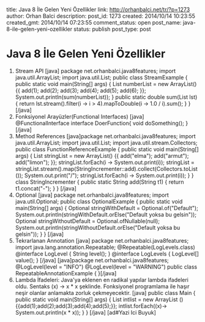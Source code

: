 title: Java 8 İle Gelen Yeni Özellikler
link: http://orhanbalci.net/tr/?p=1273
author: Orhan Balci
description: 
post_id: 1273
created: 2014/10/14 10:23:55
created_gmt: 2014/10/14 07:23:55
comment_status: open
post_name: java-8-ile-gelen-yeni-ozellikler
status: publish
post_type: post

# Java 8 İle Gelen Yeni Özellikler

1. Stream API [java] package net.orhanbalci.java8features; import java.util.ArrayList; import java.util.List; public class StreamExample { public static void main(String[] args) { List<Integer> numberList = new ArrayList<Integer>() {{ add(1); add(2); add(3); add(4); add(5); add(6); }}; System.out.println(sum(numberList)); } public static double sum(List<Integer> lst) { return lst.stream().filter(i -> i > 4).mapToDouble(i -> 1.0 / i).sum(); } } [/java] 
  2. Fonksiyonel Arayüzler(Functional Interfaces) [java] @FunctionalInterface interface DoerFunction{ void doSomething(); } [/java] 
  3. Method References [java]package net.orhanbalci.java8features; import java.util.ArrayList; import java.util.List; import java.util.stream.Collectors; public class FunctionReferenceExample { public static void main(String[] args) { List<String> stringList = new ArrayList<String>() {{ add("elma"); add("armut"); add("limon"); }}; stringList.forEach(i -> System.out.print(i)); stringList = stringList.stream().map(StringIncrementer::add).collect(Collectors.toList()); System.out.print("/"); stringList.forEach(i -> System.out.print(i)); } } class StringIncrementer { public static String add(String t1) { return t1.concat("-"); } } [/java] 
  4. Optional [java] package net.orhanbalci.java8features; import java.util.Optional; public class OptionalExample { public static void main(String[] args) { Optional<String> stringWithDefault = Optional.of("Default"); System.out.println(stringWithDefault.orElse("Default yoksa bu gelsin")); Optional<String> stringWithoutDefault = Optional.ofNullable(null); System.out.println(stringWithoutDefault.orElse("Default yoksa bu gelsin")); } } [/java]
  5. Tekrarlanan Annotation [java] package net.orhanbalci.java8features; import java.lang.annotation.Repeatable; @Repeatable(LogLevels.class) @interface LogLevel { String level(); } @interface LogLevels { LogLevel[] value(); } [/java] [java]package net.orhanbalci.java8features; @LogLevel(level = "INFO") @LogLevel(level = "WARNING") public class RepeatableAnnotationExample { }[/java] 
  6. Lambda İfadeleri: Java'ya eklenen en radikal yapılar lambda ifadeleri oldu. Sentaks (x) -> x * x şeklinde. Fonksiyonel programlama ile haşır neşir olanlar anlamakta zorluk çekmeyecektir. [java] public class Main { public static void main(String[] args) { List<Integer> intlist = new ArrayList<Integer> (){{add(1);add(2);add(3);add(4);add(5);}}; intlist.forEach((x)-> System.out.println(x * x)); } } [/java] 
[ad#Yazi Ici Buyuk]